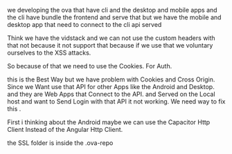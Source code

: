 we developing the ova that have cli and the desktop and mobile apps
and the cli have bundle the frontend and serve that but we have the mobile and desktop app that need to connect to the cli api served 

Think we have the vidstack and we can not use the custom headers with that not because it not support that because if we use that we voluntary ourselves to the XSS attacks.

So because of that we need to use the Cookies. For Auth.

this is the Best Way but we have problem with Cookies and Cross Origin.
Since we Want use that API for other Apps like the Android and Desktop. 
and they are Web Apps that Connect to the API. and Served on the Local host and want to Send Login with that API it not working. We need way to fix this .

First i thinking about the Android maybe we can use the Capacitor Http Client Instead of the Angular Http Client.

the SSL folder is inside the .ova-repo 
